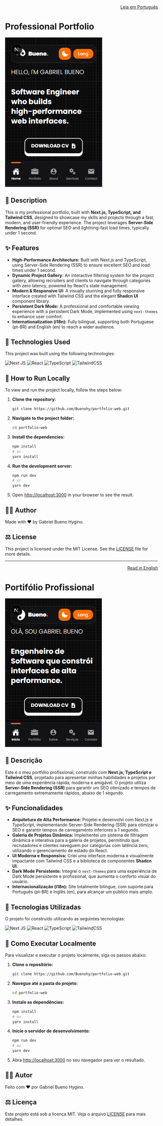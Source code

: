 <p align="right">
  <a href="#-descrição">Leia em Português</a>
</p>

# Professional Portfolio

![Portfolio Screenshot](/public/images/portfolio-web/portfolio-web-1.png)

## 📝 Description

This is my professional portfolio, built with **Next.js, TypeScript, and Tailwind CSS**, designed to showcase my skills and projects through a fast, modern, and user-friendly experience. The project leverages **Server-Side Rendering (SSR)** for optimal SEO and lightning-fast load times, typically under 1 second.

## ✨ Features

- **High-Performance Architecture:** Built with Next.js and TypeScript, using Server-Side Rendering (SSR) to ensure excellent SEO and load times under 1 second.
- **Dynamic Project Gallery:** An interactive filtering system for the project gallery, allowing recruiters and clients to navigate through categories with zero latency, powered by React's state management.
- **Modern & Responsive UI:** A visually stunning and fully responsive interface created with Tailwind CSS and the elegant **Shadcn UI** component library.
- **Persistent Dark Mode:** A professional and comfortable viewing experience with a persistent Dark Mode, implemented using `next-themes` to enhance user comfort.
- **Internationalization (i18n):** Fully bilingual, supporting both Portuguese (pt-BR) and English (en) to reach a wider audience.

## 🚀 Technologies Used

This project was built using the following technologies:

![Next JS](https://img.shields.io/badge/Next-black?style=for-the-badge&logo=next.js&logoColor=white)
![React](https://img.shields.io/badge/React-20232A?style=for-the-badge&logo=react&logoColor=61DAFB)
![TypeScript](https://img.shields.io/badge/TypeScript-007ACC?style=for-the-badge&logo=typescript&logoColor=white)
![TailwindCSS](https://img.shields.io/badge/Tailwind_CSS-38B2AC?style=for-the-badge&logo=tailwind-css&logoColor=white)

## 📂 How to Run Locally

To view and run the project locally, follow the steps below:

1.  **Clone the repository:**

    ```sh
    git clone https://github.com/Buenohy/portfolio-web.git
    ```

2.  **Navigate to the project folder:**

    ```sh
    cd portfolio-web
    ```

3.  **Install the dependencies:**

    ```sh
    npm install
    # or
    yarn install
    ```

4.  **Run the development server:**

    ```sh
    npm run dev
    # or
    yarn dev
    ```

5.  Open [http://localhost:3000](http://localhost:3000) in your browser to see the result.

## 👨‍💻 Author

Made with ❤️ by Gabriel Bueno Hygino.

## ⚖️ License

This project is licensed under the MIT License. See the [LICENSE](LICENSE) file for more details.

---

<p align="right">
  <a href="#professional-portfolio">Read in English</a>
</p>

# Portifólio Profissional

![Screenshot do Portfólio](/public/images/portfolio-web/portfolio-web-9.png)

## 📝 Descrição

Este é o meu portfólio profissional, construído com **Next.js, TypeScript e Tailwind CSS**, projetado para apresentar minhas habilidades e projetos por meio de uma experiência rápida, moderna e amigável. O projeto utiliza **Server-Side Rendering (SSR)** para garantir um SEO otimizado e tempos de carregamento extremamente rápidos, abaixo de 1 segundo.

## ✨ Funcionalidades

- **Arquitetura de Alta Performance:** Projetei e desenvolvi com Next.js e TypeScript, implementando Server-Side Rendering (SSR) para otimizar o SEO e garantir tempos de carregamento inferiores a 1 segundo.
- **Galeria de Projetos Dinâmica:** Implementei um sistema de filtragem dinâmica e interativa para a galeria de projetos, permitindo que recrutadores e clientes naveguem por categorias com latência zero, utilizando o gerenciamento de estado do React.
- **UI Moderna e Responsiva:** Criei uma interface moderna e visualmente impactante com Tailwind CSS e a biblioteca de componentes **Shadcn UI**.
- **Dark Mode Persistente:** Integrei o `next-themes` para uma experiência de Dark Mode persistente e profissional, que aumenta o conforto visual do usuário.
- **Internacionalização (i18n):** Site totalmente bilíngue, com suporte para Português (pt-BR) e Inglês (en), para alcançar um público mais amplo.

## 🚀 Tecnologias Utilizadas

O projeto foi construído utilizando as seguintes tecnologias:

![Next JS](https://img.shields.io/badge/Next-black?style=for-the-badge&logo=next.js&logoColor=white)
![React](https://img.shields.io/badge/React-20232A?style=for-the-badge&logo=react&logoColor=61DAFB)
![TypeScript](https://img.shields.io/badge/TypeScript-007ACC?style=for-the-badge&logo=typescript&logoColor=white)
![TailwindCSS](https://img.shields.io/badge/Tailwind_CSS-38B2AC?style=for-the-badge&logo=tailwind-css&logoColor=white)

## 📂 Como Executar Localmente

Para visualizar e executar o projeto localmente, siga os passos abaixo:

1.  **Clone o repositório:**

    ```sh
    git clone https://github.com/Buenohy/portfolio-web.git
    ```

2.  **Navegue até a pasta do projeto:**

    ```sh
    cd portfolio-web
    ```

3.  **Instale as dependências:**

    ```sh
    npm install
    # ou
    yarn install
    ```

4.  **Inicie o servidor de desenvolvimento:**

    ```sh
    npm run dev
    # ou
    yarn dev
    ```

5.  Abra [http://localhost:3000](http://localhost:3000) no seu navegador para ver o resultado.

## 👨‍💻 Autor

Feito com ❤️ por Gabriel Bueno Hygino.

## ⚖️ Licença

Este projeto está sob a licença MIT. Veja o arquivo [LICENSE](LICENSE) para mais detalhes.
